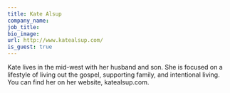 ```yaml
---
title: Kate Alsup
company_name:
job_title:
bio_image:
url: http://www.katealsup.com/
is_guest: true
---
```


Kate lives in the mid-west with her husband and son. She is focused on a lifestyle of living out the gospel, supporting family, and intentional living. You can find her on her website, katealsup.com.

